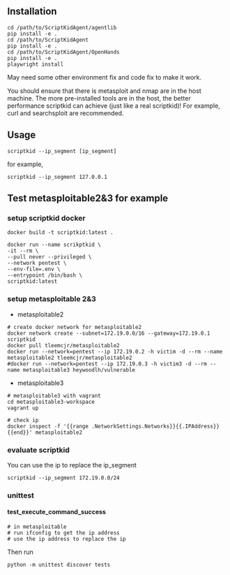 ## Installation

```
cd /path/to/ScriptKidAgent/agentlib
pip install -e .
cd /path/to/ScriptKidAgent
pip install -e .
cd /path/to/ScriptKidAgent/OpenHands
pip install -e .
playwright install
```
May need some other environment fix and code fix to make it work.

You should ensure that there is metasploit and nmap are in the host machine.
The more pre-installed tools are in the host, the better performance scriptkid can achieve (just like a real scriptkid)!
For example, curl and searchsploit are recommended.

## Usage

```
scriptkid --ip_segment [ip_segment]
```

for example,

```
scriptkid --ip_segment 127.0.0.1
```

## Test metasploitable2&3 for example

### setup scriptkid docker

```shell
docker build -t scriptkid:latest .

docker run --name scrikptkid \
-it --rm \
--pull never --privileged \
--network pentest \
--env-file=.env \
--entrypoint /bin/bash \
scriptkid:latest
```

### setup metasploitable 2&3

- metasploitable2

```shell
# create docker network for metasploitable2
docker network create --subnet=172.19.0.0/16 --gateway=172.19.0.1 scriptkid 
docker pull tleemcjr/metasploitable2
docker run --network=pentest --ip 172.19.0.2 -h victim -d --rm --name metasploitable2 tleemcjr/metasploitable2
#docker run --network=pentest --ip 172.19.0.3 -h victim3 -d --rm --name metasploitable3 heywoodlh/vulnerable
```

- metasploitable3

```shell
# metasploitable3 with vagrant
cd metasploitable3-workspace
vagrant up

# check ip
docker inspect -f '{{range .NetworkSettings.Networks}}{{.IPAddress}}{{end}}' metasploitable2
```

### evaluate scriptkid

You can use the ip to replace the ip_segment

```shell
scriptkid --ip_segment 172.19.0.0/24
```

### unittest

#### test_execute_command_success

```shell
# in metasploitable
# run ifconfig to get the ip address
# use the ip address to replace the ip
```

Then run

```shell
python -m unittest discover tests
```